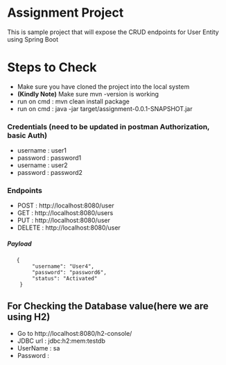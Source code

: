 # Assignment Project 
This is sample project that will expose the CRUD endpoints for User Entity using Spring Boot 

# Steps to Check 

- Make sure you have cloned the project into the local system  
- **(Kindly Note)** Make sure mvn -version is working 
- run on cmd : mvn clean install package
- run on cmd : java -jar target/assignment-0.0.1-SNAPSHOT.jar

### Credentials (need to be updated in postman Authorization, basic Auth)
- username : user1
- password : password1
- username : user2
- password : password2 
### Endpoints 
- POST : http://localhost:8080/user
- GET : http://localhost:8080/users
- PUT : http://localhost:8080/user
- DELETE : http://localhost:8080/user

##### Payload

       {
    	    "username": "User4",
    	    "password": "password6",
    	    "status": "Activated"
    	}

## For Checking the Database value(here we are using H2)

- Go to http://localhost:8080/h2-console/
- JDBC url : jdbc:h2:mem:testdb 
- UserName : sa
- Password : 
